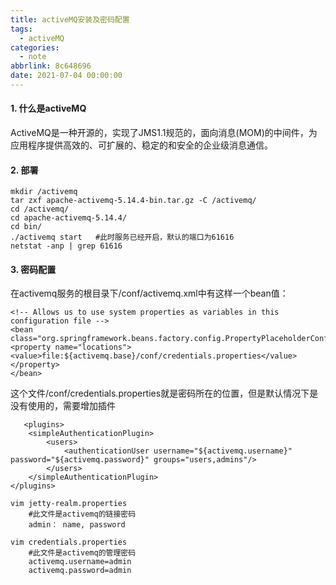 ```yaml
---
title: activeMQ安装及密码配置
tags:
  - activeMQ
categories:
  - note
abbrlink: 8c648696
date: 2021-07-04 00:00:00
---
```


#### 1. 什么是activeMQ   
ActiveMQ是一种开源的，实现了JMS1.1规范的，面向消息(MOM)的中间件，为应用程序提供高效的、可扩展的、稳定的和安全的企业级消息通信。   

<!--more-->

#### 2. 部署   
	mkdir /activemq
	tar zxf apache-activemq-5.14.4-bin.tar.gz -C /activemq/
	cd /activemq/
	cd apache-activemq-5.14.4/
	cd bin/
	./activemq start   #此时服务已经开启，默认的端口为61616
	netstat -anp | grep 61616

#### 3. 密码配置   
在activemq服务的根目录下/conf/activemq.xml中有这样一个bean值：

	<!-- Allows us to use system properties as variables in this configuration file -->
	<bean class="org.springframework.beans.factory.config.PropertyPlaceholderConfigurer">
	<property name="locations">
	<value>file:${activemq.base}/conf/credentials.properties</value>
	</property> 
	</bean>

 

这个文件/conf/credentials.properties就是密码所在的位置，但是默认情况下是没有使用的，需要增加插件

	   <plugins>   
        <simpleAuthenticationPlugin>   
            <users>   
                <authenticationUser username="${activemq.username}" password="${activemq.password}" groups="users,admins"/>   
            </users>   
        </simpleAuthenticationPlugin>   
    </plugins>   
    
    vim jetty-realm.properties
        #此文件是activemq的链接密码
        admin： name, password
        
    vim credentials.properties
        #此文件是activemq的管理密码
        activemq.username=admin
        activemq.password=admin
